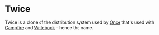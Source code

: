 # Twice

Twice is a clone of the distribution system used by [Once](https://once.com) that's used with [Campfire](https://once.com/campfire) and [Writebook](https://once.com/writebook) - hence the name.

